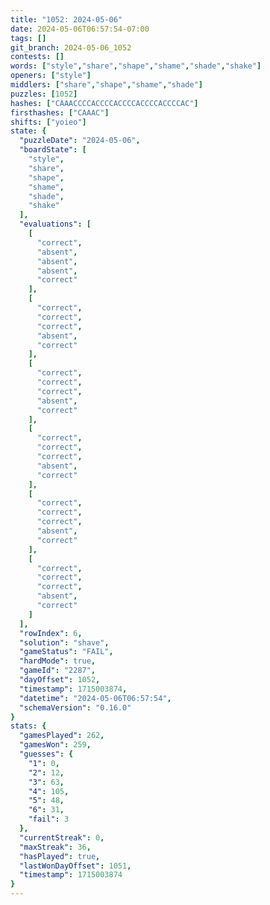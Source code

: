 ```yaml
---
title: "1052: 2024-05-06"
date: 2024-05-06T06:57:54-07:00
tags: []
git_branch: 2024-05-06_1052
contests: []
words: ["style","share","shape","shame","shade","shake"]
openers: ["style"]
middlers: ["share","shape","shame","shade"]
puzzles: [1052]
hashes: ["CAAACCCCACCCCACCCCACCCCACCCCAC"]
firsthashes: ["CAAAC"]
shifts: ["yoieo"]
state: {
  "puzzleDate": "2024-05-06",
  "boardState": [
    "style",
    "share",
    "shape",
    "shame",
    "shade",
    "shake"
  ],
  "evaluations": [
    [
      "correct",
      "absent",
      "absent",
      "absent",
      "correct"
    ],
    [
      "correct",
      "correct",
      "correct",
      "absent",
      "correct"
    ],
    [
      "correct",
      "correct",
      "correct",
      "absent",
      "correct"
    ],
    [
      "correct",
      "correct",
      "correct",
      "absent",
      "correct"
    ],
    [
      "correct",
      "correct",
      "correct",
      "absent",
      "correct"
    ],
    [
      "correct",
      "correct",
      "correct",
      "absent",
      "correct"
    ]
  ],
  "rowIndex": 6,
  "solution": "shave",
  "gameStatus": "FAIL",
  "hardMode": true,
  "gameId": "2287",
  "dayOffset": 1052,
  "timestamp": 1715003874,
  "datetime": "2024-05-06T06:57:54",
  "schemaVersion": "0.16.0"
}
stats: {
  "gamesPlayed": 262,
  "gamesWon": 259,
  "guesses": {
    "1": 0,
    "2": 12,
    "3": 63,
    "4": 105,
    "5": 48,
    "6": 31,
    "fail": 3
  },
  "currentStreak": 0,
  "maxStreak": 36,
  "hasPlayed": true,
  "lastWonDayOffset": 1051,
  "timestamp": 1715003874
}
---
```

<!-- more -->
